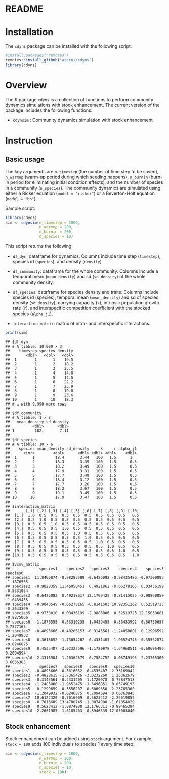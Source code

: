 README
================

# Installation

The `cdyns` package can be installed with the following script:

``` r
#install.packages("remotes")
remotes::install_github("aterui/cdyns")
library(cdyns)
```

# Overview

The R package `cdyns` is a collection of functions to perform community
dynamics simulations with stock enhancement. The current version of the
package includes the following functions:

- `cdynsim` : Community dynamics simulation with stock enhancement

# Instruction

## Basic usage

The key arguments are `n_timestep` (the number of time step to be
saved), `n_warmup` (warm-up period during which seeding happens),
`n_burnin` (burn-in period for eliminating initial condition effects),
and the number of species in a community (`n_species`). The community
dynamics are simulated using either a Ricker equation
(`model = "ricker"`) or a Beverton-Holt equation (`model = "bh"`).

Sample script:

``` r
library(cdyns)
sim <- cdynsim(n_timestep = 1000,
               n_warmup = 200,
               n_burnin = 200,
               n_species = 10)
```

This script returns the following:

- `df_dyn`: dataframe for dynamics. Columns include time step
  (`timestep`), species id (`species`), and density (`density`)

- `df_community`: dataframe for the whole community. Columns include a
  temporal mean (`mean_density`) and sd (`sd_density`) of the whole
  community density.

- `df_species`: dataframe for species density and traits. Columns
  include species id (species), temporal mean (`mean_density`) and sd of
  species density (`sd_density`), carrying capacity (`k`), intrinsic
  population growth rate (`r`), and interspecific competition
  coefficient with the stocked species (`alpha_j1`).

- `interaction_matrix`: matrix of intra- and interspecific interactions.

``` r
print(sim)
```

    ## $df_dyn
    ## # A tibble: 10,000 × 3
    ##    timestep species density
    ##       <dbl>   <dbl>   <dbl>
    ##  1        1       1    19.5
    ##  2        1       2    18.2
    ##  3        1       3    23.5
    ##  4        1       4    14.8
    ##  5        1       5    14.5
    ##  6        1       6    22.2
    ##  7        1       7    23.9
    ##  8        1       8    19.8
    ##  9        1       9    23.6
    ## 10        1      10    18.3
    ## # … with 9,990 more rows
    ## 
    ## $df_community
    ## # A tibble: 1 × 2
    ##   mean_density sd_density
    ##          <dbl>      <dbl>
    ## 1         182.       7.11
    ## 
    ## $df_species
    ## # A tibble: 10 × 6
    ##    species mean_density sd_density     k     r alpha_j1
    ##      <int>        <dbl>      <dbl> <dbl> <dbl>    <dbl>
    ##  1       1         18.4       3.44   100   1.5      1  
    ##  2       2         18.3       3.39   100   1.5      0.5
    ##  3       3         18.2       3.49   100   1.5      0.5
    ##  4       4         17.9       3.31   100   1.5      0.5
    ##  5       5         17.7       3.49   100   1.5      0.5
    ##  6       6         18.4       3.12   100   1.5      0.5
    ##  7       7         17.7       3.26   100   1.5      0.5
    ##  8       8         18.2       3.67   100   1.5      0.5
    ##  9       9         19.1       3.49   100   1.5      0.5
    ## 10      10         17.9       3.47   100   1.5      0.5
    ## 
    ## $interaction_matrix
    ##       [,1] [,2] [,3] [,4] [,5] [,6] [,7] [,8] [,9] [,10]
    ##  [1,]  1.0  0.5  0.5  0.5  0.5  0.5  0.5  0.5  0.5   0.5
    ##  [2,]  0.5  1.0  0.5  0.5  0.5  0.5  0.5  0.5  0.5   0.5
    ##  [3,]  0.5  0.5  1.0  0.5  0.5  0.5  0.5  0.5  0.5   0.5
    ##  [4,]  0.5  0.5  0.5  1.0  0.5  0.5  0.5  0.5  0.5   0.5
    ##  [5,]  0.5  0.5  0.5  0.5  1.0  0.5  0.5  0.5  0.5   0.5
    ##  [6,]  0.5  0.5  0.5  0.5  0.5  1.0  0.5  0.5  0.5   0.5
    ##  [7,]  0.5  0.5  0.5  0.5  0.5  0.5  1.0  0.5  0.5   0.5
    ##  [8,]  0.5  0.5  0.5  0.5  0.5  0.5  0.5  1.0  0.5   0.5
    ##  [9,]  0.5  0.5  0.5  0.5  0.5  0.5  0.5  0.5  1.0   0.5
    ## [10,]  0.5  0.5  0.5  0.5  0.5  0.5  0.5  0.5  0.5   1.0
    ## 
    ## $vcov_matrix
    ##             species1    species2   species3    species4    species5   species6
    ## species1  11.8466874 -0.98283589 -0.6426082 -0.98435486 -0.97300095 -1.1876555
    ## species2  -0.9828359 11.46050451  0.4921862 -0.66278165  0.03436199 -0.5331024
    ## species3  -0.6426082  0.49218617 12.1709428 -0.81415025 -2.98860059 -1.0439455
    ## species4  -0.9843549 -0.66278165 -0.8141503 10.92351262  0.52519723 -0.3643399
    ## species5  -0.9730010  0.03436199 -2.9886006  0.52519723 12.15038681 -0.8875066
    ## species6  -1.1876555 -0.53310235 -1.0439455 -0.36433992 -0.88750657  9.7377165
    ## species7  -0.4893666 -0.48286153 -0.3145561 -1.24858001  0.12996592 -1.2049932
    ## species8   0.3616652 -1.73654262 -0.4331405 -1.96524746 -0.35562874 -0.6246875
    ## species9   0.4535407 -3.02322596 -1.1720978 -1.64968511 -0.60696496  0.2094594
    ## species10 -2.3316904  1.26362679  0.7584752  0.05749195 -2.23765300  0.6636385
    ##             species7   species8   species9   species10
    ## species1  -0.4893666  0.3616652  0.4535407 -2.33169042
    ## species2  -0.4828615 -1.7365426 -3.0232260  1.26362679
    ## species3  -0.3145561 -0.4331405 -1.1720978  0.75847518
    ## species4  -1.2485800 -1.9652475 -1.6496851  0.05749195
    ## species5   0.1299659 -0.3556287 -0.6069650 -2.23765300
    ## species6  -1.2049932 -0.6246875  0.2094594  0.66363845
    ## species7  10.6122320 -0.7016609  0.5623412 -2.26619852
    ## species8  -0.7016609 13.4780745 -1.0874900 -1.61854029
    ## species9   0.5623412 -1.0874900 12.1766311 -0.89465394
    ## species10 -2.2661985 -1.6185403 -0.8946539 12.05063040

## Stock enhancement

Stock enhancement can be added using `stock` argument. For example,
`stock = 100` adds 100 individuals to species 1 every time step:

``` r
sim <- cdynsim(n_timestep = 1000,
               n_warmup = 200,
               n_burnin = 200,
               n_species = 10,
               stock = 100)
```

